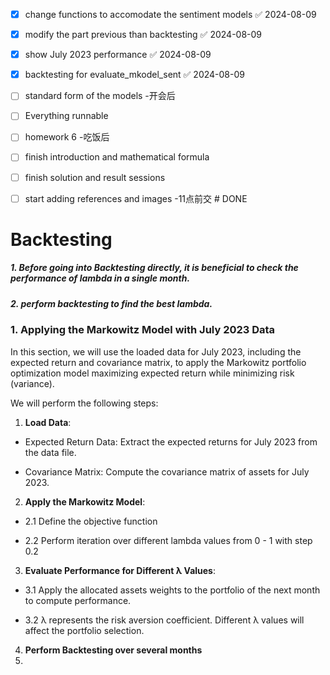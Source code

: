 - [x] change functions to accomodate the sentiment models ✅ 2024-08-09
- [x] modify the part previous than backtesting ✅ 2024-08-09
- [x] show July 2023 performance ✅ 2024-08-09
- [x] backtesting for evaluate_mkodel_sent ✅ 2024-08-09
- [ ] standard form of the models
-开会后
- [ ] Everything runnable
- [ ] homework 6
-吃饭后
- [ ] finish introduction and mathematical formula
- [ ] finish solution and result sessions
- [ ] start adding references and images
-11点前交 # DONE




# Backtesting

##### 1. Before going into Backtesting directly, it is beneficial to check the performance of lambda in a single month.

##### 2. perform backtesting to find the best lambda.


### 1. Applying the Markowitz Model with July 2023 Data

  

In this section, we will use the loaded data for July 2023, including the expected return and covariance matrix, to apply the Markowitz portfolio optimization model maximizing expected return while minimizing risk (variance).

  

We will perform the following steps:

  

1. **Load Data**:

- Expected Return Data: Extract the expected returns for July 2023 from the data file.

- Covariance Matrix: Compute the covariance matrix of assets for July 2023.

  

2. **Apply the Markowitz Model**:

- 2.1 Define the objective function

- 2.2 Perform iteration over different lambda values from 0 - 1 with step 0.2
  

3. **Evaluate Performance for Different λ Values**:

- 3.1 Apply the allocated assets weights to the portfolio of the next month to compute performance.

- 3.2 λ represents the risk aversion coefficient. Different λ values will affect the portfolio selection.

4. **Perform Backtesting over several months**
5. 
